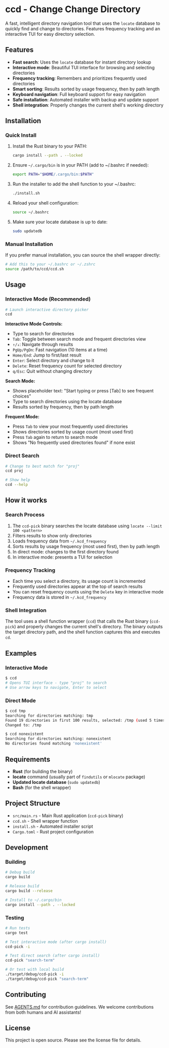 # ccd - Change Change Directory

A fast, intelligent directory navigation tool that uses the `locate` database to quickly find and change to directories. Features frequency tracking and an interactive TUI for easy directory selection.

## Features

- **Fast search**: Uses the `locate` database for instant directory lookup
- **Interactive mode**: Beautiful TUI interface for browsing and selecting directories
- **Frequency tracking**: Remembers and prioritizes frequently used directories
- **Smart sorting**: Results sorted by usage frequency, then by path length
- **Keyboard navigation**: Full keyboard support for easy navigation
- **Safe installation**: Automated installer with backup and update support
- **Shell integration**: Properly changes the current shell's working directory

## Installation

### Quick Install

1. Install the Rust binary to your PATH:
   ```bash
   cargo install --path . --locked
   ```

2. Ensure `~/.cargo/bin` is in your PATH (add to ~/.bashrc if needed):
   ```bash
   export PATH="$HOME/.cargo/bin:$PATH"
   ```

3. Run the installer to add the shell function to your ~/.bashrc:
   ```bash
   ./install.sh
   ```

4. Reload your shell configuration:
   ```bash
   source ~/.bashrc
   ```

5. Make sure your locate database is up to date:
   ```bash
   sudo updatedb
   ```

### Manual Installation

If you prefer manual installation, you can source the shell wrapper directly:
```bash
# Add this to your ~/.bashrc or ~/.zshrc
source /path/to/ccd/ccd.sh
```

## Usage

### Interactive Mode (Recommended)
```bash
# Launch interactive directory picker
ccd
```

**Interactive Mode Controls:**
- Type to search for directories
- `Tab`: Toggle between search mode and frequent directories view
- `↑/↓`: Navigate through results
- `PgUp/PgDn`: Fast navigation (10 items at a time)
- `Home/End`: Jump to first/last result
- `Enter`: Select directory and change to it
- `Delete`: Reset frequency count for selected directory
- `q/Esc`: Quit without changing directory

**Search Mode:**
- Shows placeholder text: "Start typing or press [Tab] to see frequent choices"
- Type to search directories using the locate database
- Results sorted by frequency, then by path length

**Frequent Mode:**
- Press `Tab` to view your most frequently used directories
- Shows directories sorted by usage count (most used first)
- Press `Tab` again to return to search mode
- Shows "No frequently used directories found" if none exist

### Direct Search
```bash
# Change to best match for "proj"
ccd proj

# Show help
ccd --help
```

## How it works

### Search Process
1. The `ccd-pick` binary searches the locate database using `locate --limit 100 <pattern>`
2. Filters results to show only directories
3. Loads frequency data from `~/.kcd_frequency`
4. Sorts results by usage frequency (most used first), then by path length
5. In direct mode: changes to the first directory found
6. In interactive mode: presents a TUI for selection

### Frequency Tracking
- Each time you select a directory, its usage count is incremented
- Frequently used directories appear at the top of search results
- You can reset frequency counts using the `Delete` key in interactive mode
- Frequency data is stored in `~/.kcd_frequency`

### Shell Integration
The tool uses a shell function wrapper (`ccd`) that calls the Rust binary (`ccd-pick`) and properly changes the current shell's directory. The binary outputs the target directory path, and the shell function captures this and executes `cd`.

## Examples

### Interactive Mode
```bash
$ ccd
# Opens TUI interface - type "proj" to search
# Use arrow keys to navigate, Enter to select
```

### Direct Mode
```bash
$ ccd tmp
Searching for directories matching: tmp
Found 19 directories in first 100 results, selected: /tmp (used 5 times)
Changed to: /tmp

$ ccd nonexistent
Searching for directories matching: nonexistent
No directories found matching 'nonexistent'
```

## Requirements

- **Rust** (for building the binary)
- **locate** command (usually part of `findutils` or `mlocate` package)
- **Updated locate database** (`sudo updatedb`)
- **Bash** (for the shell wrapper)

## Project Structure

- `src/main.rs` - Main Rust application (`ccd-pick` binary)
- `ccd.sh` - Shell wrapper function
- `install.sh` - Automated installer script
- `Cargo.toml` - Rust project configuration

## Development

### Building
```bash
# Debug build
cargo build

# Release build
cargo build --release

# Install to ~/.cargo/bin
cargo install --path . --locked
```

### Testing
```bash
# Run tests
cargo test

# Test interactive mode (after cargo install)
ccd-pick -i

# Test direct search (after cargo install)
ccd-pick "search-term"

# Or test with local build
./target/debug/ccd-pick -i
./target/debug/ccd-pick "search-term"
```

## Contributing

See [AGENTS.md](AGENTS.md) for contribution guidelines. We welcome contributions from both humans and AI assistants!

## License

This project is open source. Please see the license file for details.
